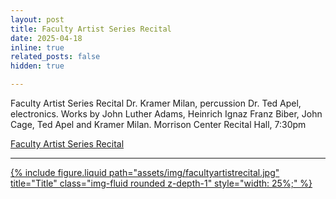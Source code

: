 ```yaml
---
layout: post
title: Faculty Artist Series Recital
date: 2025-04-18
inline: true
related_posts: false
hidden: true

---
```



Faculty Artist Series Recital Dr. Kramer Milan, percussion Dr. Ted Apel, electronics. Works by John Luther Adams, Heinrich Ignaz Franz Biber, John Cage, Ted Apel and Kramer Milan. Morrison Center Recital Hall, 7:30pm

<a href="https://www.youtube.com/watch?v=7ioPXqNmRMw&t=2933s">Faculty Artist Series Recital



---

  {% include figure.liquid path="assets/img/facultyartistrecital.jpg" title="Title" class="img-fluid rounded z-depth-1" style="width: 25%;" %}






